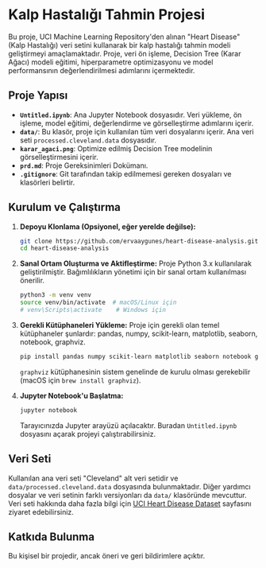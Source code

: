 # Kalp Hastalığı Tahmin Projesi

Bu proje, UCI Machine Learning Repository'den alınan "Heart Disease" (Kalp Hastalığı) veri setini kullanarak bir kalp hastalığı tahmin modeli geliştirmeyi amaçlamaktadır. Proje, veri ön işleme, Decision Tree (Karar Ağacı) modeli eğitimi, hiperparametre optimizasyonu ve model performansının değerlendirilmesi adımlarını içermektedir.

## Proje Yapısı

- **`Untitled.ipynb`**: Ana Jupyter Notebook dosyasıdır. Veri yükleme, ön işleme, model eğitimi, değerlendirme ve görselleştirme adımlarını içerir.
- **`data/`**: Bu klasör, proje için kullanılan tüm veri dosyalarını içerir. Ana veri seti `processed.cleveland.data` dosyasıdır.
- **`karar_agaci.png`**: Optimize edilmiş Decision Tree modelinin görselleştirmesini içerir.
- **`prd.md`**: Proje Gereksinimleri Dokümanı.
- **`.gitignore`**: Git tarafından takip edilmemesi gereken dosyaları ve klasörleri belirtir.

## Kurulum ve Çalıştırma

1.  **Depoyu Klonlama (Opsiyonel, eğer yerelde değilse):**
    ```bash
    git clone https://github.com/ervaaygunes/heart-disease-analysis.git
    cd heart-disease-analysis
    ```

2.  **Sanal Ortam Oluşturma ve Aktifleştirme:**
    Proje Python 3.x kullanılarak geliştirilmiştir. Bağımlılıkların yönetimi için bir sanal ortam kullanılması önerilir.
    ```bash
    python3 -m venv venv
    source venv/bin/activate  # macOS/Linux için
    # venv\Scripts\activate    # Windows için
    ```

3.  **Gerekli Kütüphaneleri Yükleme:**
    Proje için gerekli olan temel kütüphaneler şunlardır: pandas, numpy, scikit-learn, matplotlib, seaborn, notebook, graphviz.
    ```bash
    pip install pandas numpy scikit-learn matplotlib seaborn notebook graphviz
    ```
    `graphviz` kütüphanesinin sistem genelinde de kurulu olması gerekebilir (macOS için `brew install graphviz`).

4.  **Jupyter Notebook'u Başlatma:**
    ```bash
    jupyter notebook
    ```
    Tarayıcınızda Jupyter arayüzü açılacaktır. Buradan `Untitled.ipynb` dosyasını açarak projeyi çalıştırabilirsiniz.

## Veri Seti

Kullanılan ana veri seti "Cleveland" alt veri setidir ve `data/processed.cleveland.data` dosyasında bulunmaktadır. Diğer yardımcı dosyalar ve veri setinin farklı versiyonları da `data/` klasöründe mevcuttur. Veri seti hakkında daha fazla bilgi için [UCI Heart Disease Dataset](https://archive.ics.uci.edu/dataset/45/heart+disease) sayfasını ziyaret edebilirsiniz.

## Katkıda Bulunma

Bu kişisel bir projedir, ancak öneri ve geri bildirimlere açıktır. 